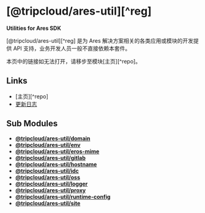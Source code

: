 #   [@tripcloud/ares-util][^reg]
__Utilities for Ares SDK__

[@tripcloud/ares-util][^reg] 是为 Ares 解决方案相关的各类应用或模块的开发提供 API 支持，业务开发人员一般不直接依赖本套件。

本页中的链接如无法打开，请移步至模块[主页][^repo]。

##	Links

*	[主页][^repo]
*	[更新日志](CHANGELOG.md)

##  Sub Modules

*	__[@tripcloud/ares-util/domain](docs/domain.md)__
*	__[@tripcloud/ares-util/env](docs/env.md)__
*	__[@tripcloud/ares-util/eros-mime](docs/eros.md)__
*	__[@tripcloud/ares-util/gitlab](docs/gitlab.md)__
*	__[@tripcloud/ares-util/hostname](docs/hostname.md)__
*	__[@tripcloud/ares-util/idc](docs/idc.md)__
*	__[@tripcloud/ares-util/oss](docs/oss.md)__
*	__[@tripcloud/ares-util/logger](docs/logger.md)__
*	__[@tripcloud/ares-util/proxy](docs/proxy.md)__
*	__[@tripcloud/ares-util/runtime-config](docs/runtime-config.md)__
*	__[@tripcloud/ares-util/site](docs/site.md)__